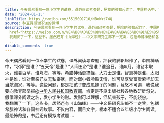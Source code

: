 ```yaml
---
title: 今天偶然看到一位小学生的试卷，课外阅读考查题，把我的肺都起炸了。中国神话中，“水师”是谁？“五天帝”是谁？“人间五帝”是谁？谁追日，谁奔月，谁钻木取火...
date: '2024-01-11'
linkTitle: https://weibo.com/3515092710/NBoWat7WQ
source: 种豆得瓜谢不谦的微博
description: 今天偶然看到一位小学生的试卷，课外阅读考查题，把我的肺都起炸了。中国神话中，“水师”是谁？“五天帝”是谁？“人间五帝”是谁？谁追日，谁奔月，谁钻木取火，谁尝百草，谁填海，等等。希腊神话更搞怪，大力士是谁，智慧神是谁，太阳神是谁，谁对至亲好友无私奉献，而对弱小者冷酷无情，谁可以享受富贵荣华却去当航海家，等等。这些问题，都是把孩子变成瓜娃子的问题，我怒不可遏，我说我要向教育部举报<a
  href="https://weibo.com/n/%E4%B8%AD%E5%8D%8E%E4%BA%BA%E6%B0%91%E5%85%B1%E5%92%8C%E5%9B%BD%E6%95%99%E8%82%B2%E9%83%A8">@中华人民共和国教育部</a>，肯定是不良出版社和各地教研所勾兑，假借课外阅读之名，发小学生的财。发财可以理解，但坑害孩子，不能饶恕。<br>
  我翻阅了一下，这些书，居然还有《山海经》——中文系研究生都不一定读，包括希腊神话和各国神话故事。不仅内容，而且文字，根本不适合四年级小学生阅读。最恐怖的是，书后还有模拟考试题
  ...
disable_comments: true
---
```

今天偶然看到一位小学生的试卷，课外阅读考查题，把我的肺都起炸了。中国神话中，“水师”是谁？“五天帝”是谁？“人间五帝”是谁？谁追日，谁奔月，谁钻木取火，谁尝百草，谁填海，等等。希腊神话更搞怪，大力士是谁，智慧神是谁，太阳神是谁，谁对至亲好友无私奉献，而对弱小者冷酷无情，谁可以享受富贵荣华却去当航海家，等等。这些问题，都是把孩子变成瓜娃子的问题，我怒不可遏，我说我要向教育部举报<a href="https://weibo.com/n/%E4%B8%AD%E5%8D%8E%E4%BA%BA%E6%B0%91%E5%85%B1%E5%92%8C%E5%9B%BD%E6%95%99%E8%82%B2%E9%83%A8">@中华人民共和国教育部</a>，肯定是不良出版社和各地教研所勾兑，假借课外阅读之名，发小学生的财。发财可以理解，但坑害孩子，不能饶恕。<br> 我翻阅了一下，这些书，居然还有《山海经》——中文系研究生都不一定读，包括希腊神话和各国神话故事。不仅内容，而且文字，根本不适合四年级小学生阅读。最恐怖的是，书后还有模拟考试题 ...